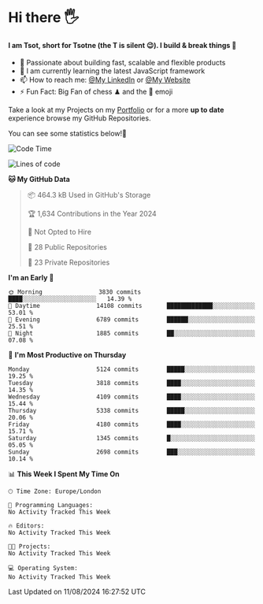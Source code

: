 # Hi there :raised_hand_with_fingers_splayed:
#### I am Tsot, short for Tsotne (the T is silent :wink:). I build & break things :space_invader:
- :telescope: Passionate about building fast, scalable and flexible products
- :seedling: I am currently learning the latest JavaScript framework 
- :mailbox: How to reach me: [@My LinkedIn](https://www.linkedin.com/in/tsotne-gvadzabia/) or [@My Website](https://tsotne.co.uk/contact)
- :zap: Fun Fact: Big Fan of chess ♟ and the 👾 emoji

Take a look at my Projects on my [Portfolio](https://tsotne.co.uk/) or for a more **up to date** experience browse my GitHub Repositories.

You can see some statistics below!:space_invader:
<!--START_SECTION:waka-->
![Code Time](http://img.shields.io/badge/Code%20Time-761%20hrs%202%20mins-blue)

![Lines of code](https://img.shields.io/badge/From%20Hello%20World%20I%27ve%20Written-10.2%20million%20lines%20of%20code-blue)

**🐱 My GitHub Data** 

> 📦 464.3 kB Used in GitHub's Storage 
 > 
> 🏆 1,634 Contributions in the Year 2024
 > 
> 🚫 Not Opted to Hire
 > 
> 📜 28 Public Repositories 
 > 
> 🔑 23 Private Repositories 
 > 
**I'm an Early 🐤** 

```text
🌞 Morning                3830 commits        ████░░░░░░░░░░░░░░░░░░░░░   14.39 % 
🌆 Daytime                14108 commits       █████████████░░░░░░░░░░░░   53.01 % 
🌃 Evening                6789 commits        ██████░░░░░░░░░░░░░░░░░░░   25.51 % 
🌙 Night                  1885 commits        ██░░░░░░░░░░░░░░░░░░░░░░░   07.08 % 
```
📅 **I'm Most Productive on Thursday** 

```text
Monday                   5124 commits        █████░░░░░░░░░░░░░░░░░░░░   19.25 % 
Tuesday                  3818 commits        ████░░░░░░░░░░░░░░░░░░░░░   14.35 % 
Wednesday                4109 commits        ████░░░░░░░░░░░░░░░░░░░░░   15.44 % 
Thursday                 5338 commits        █████░░░░░░░░░░░░░░░░░░░░   20.06 % 
Friday                   4180 commits        ████░░░░░░░░░░░░░░░░░░░░░   15.71 % 
Saturday                 1345 commits        █░░░░░░░░░░░░░░░░░░░░░░░░   05.05 % 
Sunday                   2698 commits        ███░░░░░░░░░░░░░░░░░░░░░░   10.14 % 
```


📊 **This Week I Spent My Time On** 

```text
🕑︎ Time Zone: Europe/London

💬 Programming Languages: 
No Activity Tracked This Week

🔥 Editors: 
No Activity Tracked This Week

🐱‍💻 Projects: 
No Activity Tracked This Week

💻 Operating System: 
No Activity Tracked This Week
```


 Last Updated on 11/08/2024 16:27:52 UTC
<!--END_SECTION:waka-->

